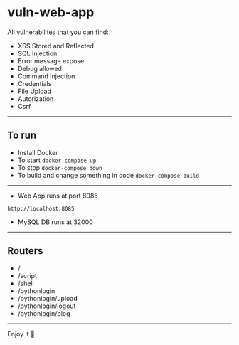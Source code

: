# vuln-web-app

All vulnerabilites that you can find:

- XSS Stored and Reflected
- SQL Injection
- Error message expose
- Debug allowed 
- Command Injection
- Credentials
- File Upload
- Autorization
- Csrf

----

## To run
- Install Docker
- To start ```docker-compose up```
- To stop ```docker-compose down```
- To build and change something in code ```docker-compose build```

----
- Web App runs at port 8085

```http://localhost:8085```

- MySQL DB runs at 32000

---
## Routers

- /
- /script
- /shell
- /pythonlogin
- /pythonlogin/upload
- /pythonlogin/logout
- /pythonlogin/blog

---

Enjoy it 💜
